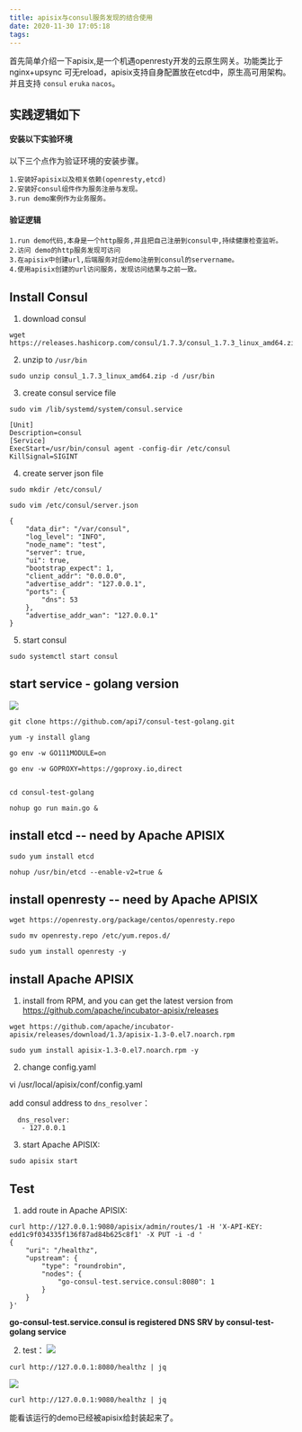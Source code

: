 ```yaml
---
title: apisix与consul服务发现的结合使用
date: 2020-11-30 17:05:18
tags:
---
```


首先简单介绍一下apisix,是一个机遇openresty开发的云原生网关。功能类比于nginx+upsync 可无reload，apisix支持自身配置放在etcd中，原生高可用架构。并且支持 `consul`  `eruka`  `nacos`。

## 实践逻辑如下


#### 安装以下实验环境
以下三个点作为验证环境的安装步骤。
```
1.安装好apisix以及相关依赖(openresty,etcd)
2.安装好consul组件作为服务注册与发现。
3.run demo案例作为业务服务。
```

#### 验证逻辑
```
1.run demo代码,本身是一个http服务,并且把自己注册到consul中,持续健康检查监听。
2.访问 demo的http服务发现可访问
3.在apisix中创建url,后端服务对应demo注册到consul的servername。
4.使用apisix创建的url访问服务，发现访问结果与之前一致。
```


## Install Consul
1. download consul
```
wget https://releases.hashicorp.com/consul/1.7.3/consul_1.7.3_linux_amd64.zip
```

2. unzip to `/usr/bin` 

```
sudo unzip consul_1.7.3_linux_amd64.zip -d /usr/bin
```

3. create consul service file
```
sudo vim /lib/systemd/system/consul.service

[Unit]
Description=consul
[Service]
ExecStart=/usr/bin/consul agent -config-dir /etc/consul
KillSignal=SIGINT
```

4. create server json file
```
sudo mkdir /etc/consul/

sudo vim /etc/consul/server.json

{
	"data_dir": "/var/consul",
	"log_level": "INFO",
	"node_name": "test",
	"server": true,
	"ui": true,
	"bootstrap_expect": 1,
	"client_addr": "0.0.0.0",
	"advertise_addr": "127.0.0.1",
	"ports": {
		"dns": 53
	},	
	"advertise_addr_wan": "127.0.0.1"
}
```

5. start consul
```
sudo systemctl start consul
```

## start service - golang version
![](https://tva1.sinaimg.cn/large/0081Kckwgy1glwqp0m8muj30qj0qbjvm.jpg)

```
git clone https://github.com/api7/consul-test-golang.git

yum -y install glang 

go env -w GO111MODULE=on

go env -w GOPROXY=https://goproxy.io,direct


cd consul-test-golang

nohup go run main.go &
```


## install etcd  -- need by Apache APISIX
```
sudo yum install etcd

nohup /usr/bin/etcd --enable-v2=true &
```

## install openresty -- need by Apache APISIX

```
wget https://openresty.org/package/centos/openresty.repo

sudo mv openresty.repo /etc/yum.repos.d/

sudo yum install openresty -y
```

## install Apache APISIX

1. install from RPM, and you can get the latest version from https://github.com/apache/incubator-apisix/releases

```
wget https://github.com/apache/incubator-apisix/releases/download/1.3/apisix-1.3-0.el7.noarch.rpm

sudo yum install apisix-1.3-0.el7.noarch.rpm -y
```

2. change config.yaml

vi /usr/local/apisix/conf/config.yaml

add consul address to `dns_resolver`：

```
  dns_resolver:
   - 127.0.0.1
```

3. start Apache APISIX:
```
sudo apisix start
```

## Test

1. add route in Apache APISIX:
```
curl http://127.0.0.1:9080/apisix/admin/routes/1 -H 'X-API-KEY: edd1c9f034335f136f87ad84b625c8f1' -X PUT -i -d '
{
    "uri": "/healthz",
    "upstream": {
        "type": "roundrobin",
        "nodes": {
            "go-consul-test.service.consul:8080": 1
        }
    }
}'

```

**go-consul-test.service.consul is registered DNS SRV by consul-test-golang service**


2. test：
![](https://tva1.sinaimg.cn/large/0081Kckwgy1glwqqxoe77j313y086q47.jpg)

```
curl http://127.0.0.1:8080/healthz | jq
```

![](https://tva1.sinaimg.cn/large/0081Kckwgy1glwqsd3qemj314g07u75i.jpg)
```
curl http://127.0.0.1:9080/healthz | jq 

```
能看该运行的demo已经被apisix给封装起来了。
